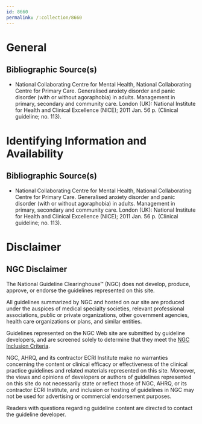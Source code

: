 ```yaml
---
id: 8660
permalink: /:collection/8660
---
```


# General

## Bibliographic Source(s)

- National Collaborating Centre for Mental Health, National Collaborating Centre for Primary Care. Generalised anxiety disorder and panic disorder (with or without agoraphobia) in adults. Management in primary, secondary and community care. London (UK): National Institute for Health and Clinical Excellence (NICE); 2011 Jan. 56 p. (Clinical guideline; no. 113).

# Identifying Information and Availability

## Bibliographic Source(s)

- National Collaborating Centre for Mental Health, National Collaborating Centre for Primary Care. Generalised anxiety disorder and panic disorder (with or without agoraphobia) in adults. Management in primary, secondary and community care. London (UK): National Institute for Health and Clinical Excellence (NICE); 2011 Jan. 56 p. (Clinical guideline; no. 113).

# Disclaimer

## NGC Disclaimer

The National Guideline Clearinghouse™ (NGC) does not develop, produce, approve, or endorse the guidelines represented on this site.

All guidelines summarized by NGC and hosted on our site are produced under the auspices of medical specialty societies, relevant professional associations, public or private organizations, other government agencies, health care organizations or plans, and similar entities.

Guidelines represented on the NGC Web site are submitted by guideline developers, and are screened solely to determine that they meet the [NGC Inclusion Criteria](/help-and-about/summaries/inclusion-criteria).

NGC, AHRQ, and its contractor ECRI Institute make no warranties concerning the content or clinical efficacy or effectiveness of the clinical practice guidelines and related materials represented on this site. Moreover, the views and opinions of developers or authors of guidelines represented on this site do not necessarily state or reflect those of NGC, AHRQ, or its contractor ECRI Institute, and inclusion or hosting of guidelines in NGC may not be used for advertising or commercial endorsement purposes.

Readers with questions regarding guideline content are directed to contact the guideline developer.

